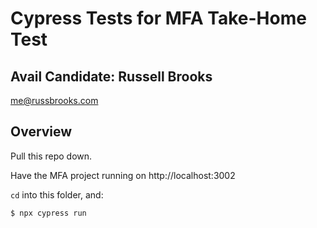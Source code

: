 # Cypress Tests for MFA Take-Home Test

## Avail Candidate: Russell Brooks

me@russbrooks.com

## Overview

Pull this repo down.

Have the MFA project running on http://localhost:3002

`cd` into this folder, and:

`$ npx cypress run`

